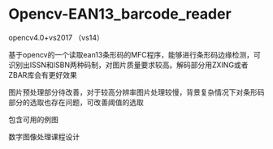 # Opencv-EAN13_barcode_reader
opencv4.0+vs2017 （vs14）

基于opencv的一个读取ean13条形码的MFC程序，能够进行条形码边缘检测，可识别出ISSN和ISBN两种码制，对图片质量要求较高。解码部分用ZXING或者ZBAR库会有更好效果

图片预处理部分待改善，对于较高分辨率图片处理较慢，背景复杂情况下对条形码部分的选取也存在问题，可改善阈值的选取

包含可用的例图

数字图像处理课程设计
